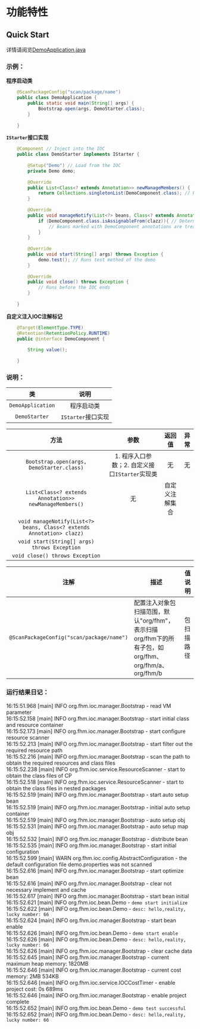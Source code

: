 # 功能特性
## Quick Start
详情请阅览[DemoApplication.java](src%2Ftest%2Fjava%2Forg%2Ffhm%2Fioc%2FDemoApplication.java)
### 示例：  

**程序启动类**
```java
    @ScanPackageConfig("scan/package/name")
    public class DemoApplication {
        public static void main(String[] args) {
            Bootstrap.open(args, DemoStarter.class);
        }
        
    }
```  

**`IStarter`接口实现**  
```java
    @Component // Inject into the IOC
    public class DemoStarter implements IStarter {
    
        @Setup("Demo") // Load from the IOC
        private Demo demo;
    
        @Override
        public List<Class<? extends Annotation>> newManageMembers() {
            return Collections.singletonList(DemoComponent.class); // Returns a collection of annotations for custom injection containers
        }
    
        @Override
        public void manageNotify(List<?> beans, Class<? extends Annotation> clazz) {
            if (DemoComponent.class.isAssignableFrom(clazz)){ // Determines whether the bean is marked by the DemoComponent annotation
                // Beans marked with DemoComponent annotations are treated independently
            }
        }
    
        @Override
        public void start(String[] args) throws Exception {
            demo.test(); // Runs test method of the demo
        }
    
        @Override
        public void close() throws Exception {
            // Runs before the IOC ends
        }
    
    }
```  
**自定义注入IOC注解标记**
```java
    @Target(ElementType.TYPE)
    @Retention(RetentionPolicy.RUNTIME)
    public @interface DemoComponent {
    
        String value();
    
    }
```



### 说明：  

|         类         |       说明       |
|:-----------------:|:--------------:|
| `DemoApplication` |     程序启动类      |
|   `DemoStarter`   | `IStarter`接口实现 |  

|                                  方法                                   |               参数                |   返回值   | 异常 |
|:---------------------------------------------------------------------:|:-------------------------------:|:-------:|:--:|
|               `Bootstrap.open(args, DemoStarter.class)`               | 1. 程序入口参数；2. 自定义接口`IStarter`实现类 |    无    | 无  |
|        `List<Class<? extends Annotation>> newManageMembers()`         |                无                | 自定义注解集合 |    |
| `void manageNotify(List<?> beans, Class<? extends Annotation> clazz)` |                                 |         |    |
|             `void start(String[] args) throws Exception`              |                                 |         |    |
|                    `void close() throws Exception`                    |                                 |         |    |

|                    注解                     | 描述                                                                     | 值说明   |
|:-----------------------------------------:|------------------------------------------------------------------------|-------|
| `@ScanPackageConfig("scan/package/name")` | 配置注入对象包扫描范围，默认"org/fhm"，表示扫描org/fhm下的所有子包，如org/fhm、org/fhm/a、org/fhm/b | 包扫描路径 |

### 运行结果日记：  

16:15:51.968 [main] INFO org.fhm.ioc.manager.Bootstrap - read VM parameter  
16:15:52.158 [main] INFO org.fhm.ioc.manager.Bootstrap - start initial class and resource container  
16:15:52.173 [main] INFO org.fhm.ioc.manager.Bootstrap - start configure resource scanner  
16:15:52.213 [main] INFO org.fhm.ioc.manager.Bootstrap - start filter out the required resource path  
16:15:52.216 [main] INFO org.fhm.ioc.manager.Bootstrap - scan the path to obtain the required resources and class files  
16:15:52.238 [main] INFO org.fhm.ioc.service.ResourceScanner - start to obtain the class files of CP  
16:15:52.518 [main] INFO org.fhm.ioc.service.ResourceScanner - start to obtain the class files in nested packages  
16:15:52.519 [main] INFO org.fhm.ioc.manager.Bootstrap - start auto setup bean  
16:15:52.519 [main] INFO org.fhm.ioc.manager.Bootstrap - initial auto setup container  
16:15:52.519 [main] INFO org.fhm.ioc.manager.Bootstrap - auto setup obj  
16:15:52.531 [main] INFO org.fhm.ioc.manager.Bootstrap - auto setup map obj  
16:15:52.532 [main] INFO org.fhm.ioc.manager.Bootstrap - distribute bean  
16:15:52.535 [main] INFO org.fhm.ioc.manager.Bootstrap - start initial configuration  
16:15:52.599 [main] WARN org.fhm.ioc.config.AbstractConfiguration - the default configuration file demo.properties was not scanned  
16:15:52.616 [main] INFO org.fhm.ioc.manager.Bootstrap - start optimize bean  
16:15:52.616 [main] INFO org.fhm.ioc.manager.Bootstrap - clear not necessary implement and cache  
16:15:52.617 [main] INFO org.fhm.ioc.manager.Bootstrap - start bean initial  
16:15:52.621 [main] INFO org.fhm.ioc.bean.Demo - `demo start initialize`  
16:15:52.622 [main] INFO org.fhm.ioc.bean.Demo - `desc: hello,reality, lucky number: 66`  
16:15:52.624 [main] INFO org.fhm.ioc.manager.Bootstrap - start bean enable  
16:15:52.626 [main] INFO org.fhm.ioc.bean.Demo - `demo start enable`  
16:15:52.626 [main] INFO org.fhm.ioc.bean.Demo - `desc: hello,reality, lucky number: 66`  
16:15:52.626 [main] INFO org.fhm.ioc.manager.Bootstrap - clear cache data  
16:15:52.645 [main] INFO org.fhm.ioc.manager.Bootstrap - current maximum heap memory: 1820MB  
16:15:52.646 [main] INFO org.fhm.ioc.manager.Bootstrap - current cost memory: 2MB 534KB  
16:15:52.646 [main] INFO org.fhm.ioc.service.IOCCostTimer - enable project cost: 0s 689ms  
16:15:52.646 [main] INFO org.fhm.ioc.manager.Bootstrap - enable project complete  
16:15:52.652 [main] INFO org.fhm.ioc.bean.Demo - `demo test successful`  
16:15:52.652 [main] INFO org.fhm.ioc.bean.Demo - `desc: hello,reality, lucky number: 66`  
    